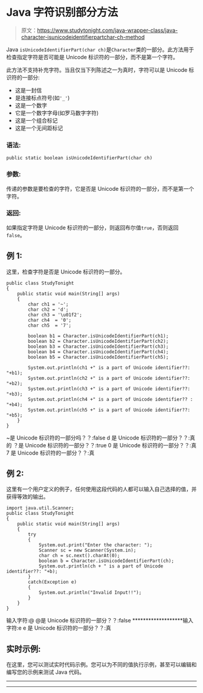# Java 字符识别部分方法

> 原文：<https://www.studytonight.com/java-wrapper-class/java-character-isunicodeidentifierpartchar-ch-method>

Java `isUnicodeIdentifierPart(char ch)`是`Character`类的一部分。此方法用于检查指定字符是否可能是 Unicode 标识符的一部分，而不是第一个字符。

此方法不支持补充字符。当且仅当下列陈述之一为真时，字符可以是 Unicode 标识符的一部分:

*   这是一封信
*   是连接标点符号(如`'_'`)
*   这是一个数字
*   它是一个数字字母(如罗马数字字符)
*   这是一个组合标记
*   这是一个无间距标记

### 语法:

```
public static boolean isUnicodeIdentifierPart(char ch)
```

### 参数:

传递的参数是要检查的字符，它是否是 Unicode 标识符的一部分，而不是第一个字符。

### 返回:

如果指定字符是 Unicode 标识符的一部分，则返回布尔值`true`，否则返回`false`。

## 例 1:

这里，检查字符是否是 Unicode 标识符的一部分。

```
public class StudyTonight
{  
	public static void main(String[] args)
	{  
		char ch1 = '~';  
		char ch2 = 'd';  
		char ch3 = '\u01f2';  
		char ch4  = '0';   
		char ch5  = '7';  

		boolean b1 = Character.isUnicodeIdentifierPart(ch1);  
		boolean b2 = Character.isUnicodeIdentifierPart(ch2);  
		boolean b3 = Character.isUnicodeIdentifierPart(ch3);  
		boolean b4 = Character.isUnicodeIdentifierPart(ch4);  
		boolean b5 = Character.isUnicodeIdentifierPart(ch5);  

		System.out.println(ch1 +" is a part of Unicode identifier??:  "+b1);  
		System.out.println(ch2 +" is a part of Unicode identifier??:  "+b2);  
		System.out.println(ch3 +" is a part of Unicode identifier??:  "+b3);  
		System.out.println(ch4 +" is a part of Unicode identifier?? : "+b4);  
		System.out.println(ch5 +" is a part of Unicode identifier??:  "+b5);  
	}  
} 
```

~是 Unicode 标识符的一部分吗？？:false
d 是 Unicode 标识符的一部分？？:真的
？是 Unicode 标识符的一部分？？:true
0 是 Unicode 标识符的一部分？？:真
7 是 Unicode 标识符的一部分？？:真

## 例 2:

这里有一个用户定义的例子，任何使用这段代码的人都可以输入自己选择的值，并获得等效的输出。

```
import java.util.Scanner; 
public class StudyTonight
{  
	public static void main(String[] args)
	{  
		try
		{
			System.out.print("Enter the character: ");  
			Scanner sc = new Scanner(System.in);         
			char ch = sc.next().charAt(0);  
			boolean b = Character.isUnicodeIdentifierPart(ch);
			System.out.println(ch + " is a part of Unicode identifier??: "+b);
		}
		catch(Exception e)
		{
			System.out.println("Invalid Input!!");
		}
	}  
} 
```

输入字符:@
@是 Unicode 标识符的一部分？？:false
*******************输入字符:e
e 是 Unicode 标识符的一部分？？:真

## 实时示例:

在这里，您可以测试实时代码示例。您可以为不同的值执行示例，甚至可以编辑和编写您的示例来测试 Java 代码。

* * *

* * *
